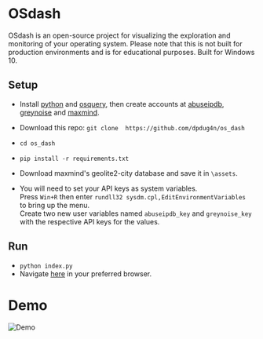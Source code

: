# OSdash
OSdash is an open-source project for visualizing the exploration and monitoring of your operating system. Please note that this is not built for production environments and is for educational purposes. Built for Windows 10.    

## Setup  
* Install [python](https://www.python.org/) and [osquery](https://osquery.io/), then create accounts at [abuseipdb](https://www.abuseipdb.com/), [greynoise](https://developer.greynoise.io/docs/using-the-greynoise-community-api) and [maxmind](https://dev.maxmind.com/geoip/geoip2/geolite2/).  

* Download this repo: ```git clone  https://github.com/dpdug4n/os_dash```

* ``cd os_dash``
* ``pip install -r requirements.txt``

* Download maxmind's geolite2-city database and save it in ```\assets```.

* You will need to set your API keys as system variables.  
Press ``Win+R`` then enter ``rundll32 sysdm.cpl,EditEnvironmentVariables
`` to bring up the menu.  
Create two new user variables named ``abuseipdb_key`` and ``greynoise_key`` with the respective API keys for the values. 

## Run
* ``python index.py``
* Navigate [here](http://127.0.0.1:8050/home) in your preferred browser.

# Demo
![Demo](https://user-images.githubusercontent.com/33767549/119290788-3b4d6980-bc1b-11eb-95fd-00bd9930eae6.gif)


